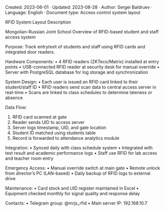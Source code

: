 Created: 2023-06-01 · Updated: 2023-08-28 · Author: Sergei Baldruev · Language: English · Document type: Access control system layout

RFID System Layout Description

Mongolian-Russian Joint School
Overview of RFID-based student and staff access system

Purpose:
Track entry/exit of students and staff using RFID cards and integrated door readers.

Hardware Components:
• 4 RFID readers (ZKTeco/Matrix) installed at entry points
• USB-connected RFID reader at security desk for manual override
• Server with PostgreSQL database for log storage and synchronization

System Design:
• Each user is issued an RFID card linked to their student/staff ID
• RFID readers send scan data to central access server in real-time
• Scans are linked to class schedules to determine lateness or absence

Data Flow:
1. RFID card scanned at gate
2. Reader sends UID to access server
3. Server logs timestamp, UID, and gate location
4. Student ID matched using students table
5. Record is forwarded to attendance analytics module

Integration:
• Synced daily with class schedule system
• Integrated with test result and academic performance logs
• Staff use RFID for lab access and teacher room entry

Emergency Access:
• Manual override switch at main gate
• Remote unlock from director’s PC (LAN-based)
• Daily backup of RFID logs to external drive

Maintenance:
• Card stock and UID register maintained in Excel
• Equipment checked monthly for signal quality and response delay

Contacts:
• Telegram group: @mrjs_rfid
• Main server IP: 192.168.10.7
